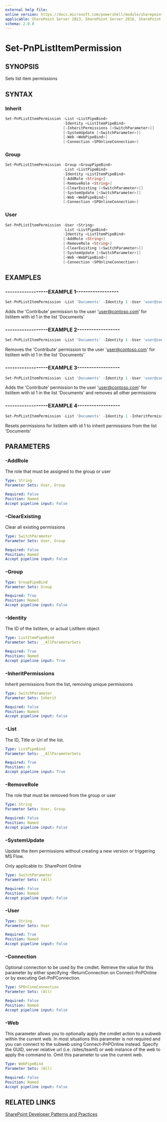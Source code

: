 ```yaml
---
external help file:
online version: https://docs.microsoft.com/powershell/module/sharepoint-pnp/set-pnplistitempermission
applicable: SharePoint Server 2013, SharePoint Server 2016, SharePoint Server 2019, SharePoint Online
schema: 2.0.0
---
```


# Set-PnPListItemPermission

## SYNOPSIS
Sets list item permissions

## SYNTAX

### Inherit
```powershell
Set-PnPListItemPermission -List <ListPipeBind>
                          -Identity <ListItemPipeBind>
                          [-InheritPermissions [<SwitchParameter>]]
                          [-SystemUpdate [<SwitchParameter>]]
                          [-Web <WebPipeBind>]
                          [-Connection <SPOnlineConnection>]
```

### Group
```powershell
Set-PnPListItemPermission -Group <GroupPipeBind>
                          -List <ListPipeBind>
                          -Identity <ListItemPipeBind>
                          [-AddRole <String>]
                          [-RemoveRole <String>]
                          [-ClearExisting [<SwitchParameter>]]
                          [-SystemUpdate [<SwitchParameter>]]
                          [-Web <WebPipeBind>]
                          [-Connection <SPOnlineConnection>]
```

### User
```powershell
Set-PnPListItemPermission -User <String>
                          -List <ListPipeBind>
                          -Identity <ListItemPipeBind>
                          [-AddRole <String>]
                          [-RemoveRole <String>]
                          [-ClearExisting [<SwitchParameter>]]
                          [-SystemUpdate [<SwitchParameter>]]
                          [-Web <WebPipeBind>]
                          [-Connection <SPOnlineConnection>]
```

## EXAMPLES

### ------------------EXAMPLE 1------------------
```powershell
Set-PnPListItemPermission -List 'Documents' -Identity 1 -User 'user@contoso.com' -AddRole 'Contribute'
```

Adds the 'Contribute' permission to the user 'user@contoso.com' for listitem with id 1 in the list 'Documents'

### ------------------EXAMPLE 2------------------
```powershell
Set-PnPListItemPermission -List 'Documents' -Identity 1 -User 'user@contoso.com' -RemoveRole 'Contribute'
```

Removes the 'Contribute' permission to the user 'user@contoso.com' for listitem with id 1 in the list 'Documents'

### ------------------EXAMPLE 3------------------
```powershell
Set-PnPListItemPermission -List 'Documents' -Identity 1 -User 'user@contoso.com' -AddRole 'Contribute' -ClearExisting
```

Adds the 'Contribute' permission to the user 'user@contoso.com' for listitem with id 1 in the list 'Documents' and removes all other permissions

### ------------------EXAMPLE 4------------------
```powershell
Set-PnPListItemPermission -List 'Documents' -Identity 1 -InheritPermissions
```

Resets permissions for listitem with id 1 to inherit permissions from the list 'Documents'

## PARAMETERS

### -AddRole
The role that must be assigned to the group or user

```yaml
Type: String
Parameter Sets: User, Group

Required: False
Position: Named
Accept pipeline input: False
```

### -ClearExisting
Clear all existing permissions

```yaml
Type: SwitchParameter
Parameter Sets: User, Group

Required: False
Position: Named
Accept pipeline input: False
```

### -Group


```yaml
Type: GroupPipeBind
Parameter Sets: Group

Required: True
Position: Named
Accept pipeline input: False
```

### -Identity
The ID of the listitem, or actual ListItem object

```yaml
Type: ListItemPipeBind
Parameter Sets: __AllParameterSets

Required: True
Position: Named
Accept pipeline input: True
```

### -InheritPermissions
Inherit permissions from the list, removing unique permissions

```yaml
Type: SwitchParameter
Parameter Sets: Inherit

Required: False
Position: Named
Accept pipeline input: False
```

### -List
The ID, Title or Url of the list.

```yaml
Type: ListPipeBind
Parameter Sets: __AllParameterSets

Required: True
Position: 0
Accept pipeline input: True
```

### -RemoveRole
The role that must be removed from the group or user

```yaml
Type: String
Parameter Sets: User, Group

Required: False
Position: Named
Accept pipeline input: False
```

### -SystemUpdate
Update the item permissions without creating a new version or triggering MS Flow.

Only applicable to: SharePoint Online

```yaml
Type: SwitchParameter
Parameter Sets: (All)

Required: False
Position: Named
Accept pipeline input: False
```

### -User


```yaml
Type: String
Parameter Sets: User

Required: True
Position: Named
Accept pipeline input: False
```

### -Connection
Optional connection to be used by the cmdlet. Retrieve the value for this parameter by either specifying -ReturnConnection on Connect-PnPOnline or by executing Get-PnPConnection.

```yaml
Type: SPOnlineConnection
Parameter Sets: (All)

Required: False
Position: Named
Accept pipeline input: False
```

### -Web
This parameter allows you to optionally apply the cmdlet action to a subweb within the current web. In most situations this parameter is not required and you can connect to the subweb using Connect-PnPOnline instead. Specify the GUID, server relative url (i.e. /sites/team1) or web instance of the web to apply the command to. Omit this parameter to use the current web.

```yaml
Type: WebPipeBind
Parameter Sets: (All)

Required: False
Position: Named
Accept pipeline input: False
```

## RELATED LINKS

[SharePoint Developer Patterns and Practices](https://aka.ms/sppnp)
